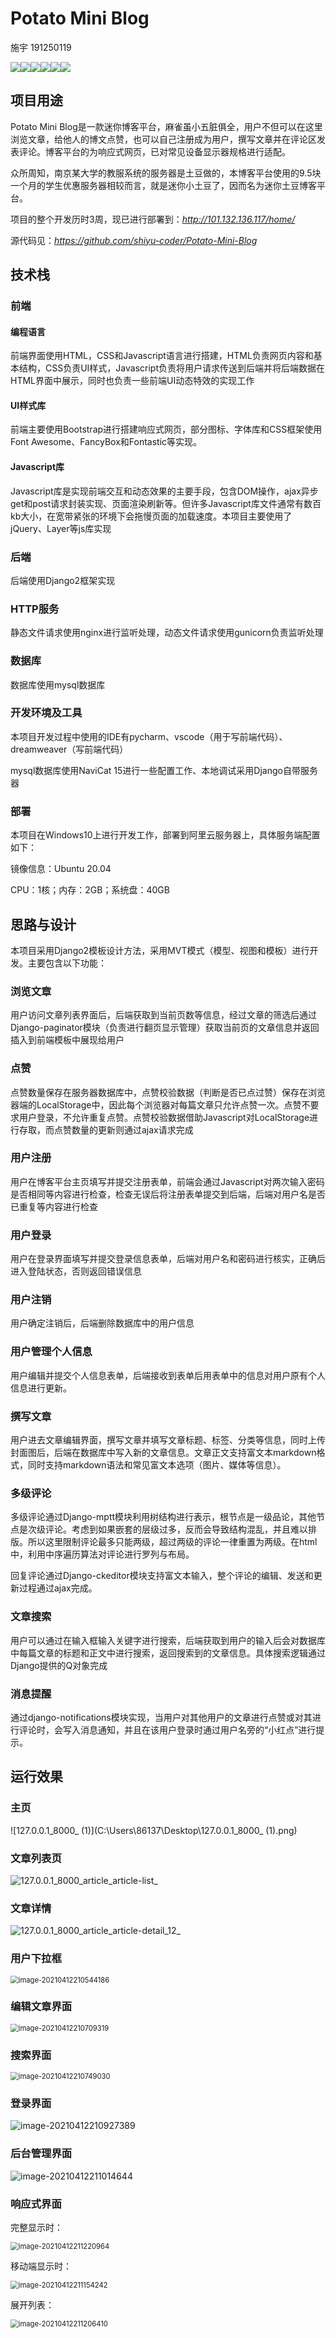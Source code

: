 # Potato Mini Blog
施宇 191250119

![](https://img.shields.io/badge/Django-2.2-brightgreen.svg)![](https://img.shields.io/badge/Python-3.7-yellowgreen)![](https://img.shields.io/badge/Gunicorn-20.0.4-blue)![](https://img.shields.io/badge/Ubuntu-20.04.1-orange)![](https://img.shields.io/badge/MySQL-8.0.23-red)![](https://img.shields.io/badge/Nginx-1.18.0-lightgrey)

## 项目用途

Potato Mini Blog是一款迷你博客平台，麻雀虽小五脏俱全，用户不但可以在这里浏览文章，给他人的博文点赞，也可以自己注册成为用户，撰写文章并在评论区发表评论。博客平台的为响应式网页，已对常见设备显示器规格进行适配。

众所周知，南京某大学的教服系统的服务器是土豆做的，本博客平台使用的9.5块一个月的学生优惠服务器相较而言，就是迷你小土豆了，因而名为迷你土豆博客平台。

项目的整个开发历时3周，现已进行部署到：<i>http://101.132.136.117/home/</i>

源代码见：<i>https://github.com/shiyu-coder/Potato-Mini-Blog</i>

## 技术栈

### 前端

#### 编程语言

前端界面使用HTML，CSS和Javascript语言进行搭建，HTML负责网页内容和基本结构，CSS负责UI样式，Javascript负责将用户请求传送到后端并将后端数据在HTML界面中展示，同时也负责一些前端UI动态特效的实现工作

#### UI样式库

前端主要使用Bootstrap进行搭建响应式网页，部分图标、字体库和CSS框架使用Font Awesome、FancyBox和Fontastic等实现。

#### Javascript库

Javascript库是实现前端交互和动态效果的主要手段，包含DOM操作，ajax异步get和post请求封装实现、页面渲染刷新等。但许多Javascript库文件通常有数百kb大小，在宽带紧张的环境下会拖慢页面的加载速度。本项目主要使用了jQuery、Layer等js库实现

### 后端

后端使用Django2框架实现

### HTTP服务

静态文件请求使用nginx进行监听处理，动态文件请求使用gunicorn负责监听处理

### 数据库

数据库使用mysql数据库

### 开发环境及工具

本项目开发过程中使用的IDE有pycharm、vscode（用于写前端代码）、dreamweaver（写前端代码）

mysql数据库使用NaviCat 15进行一些配置工作、本地调试采用Django自带服务器

### 部署

本项目在Windows10上进行开发工作，部署到阿里云服务器上，具体服务端配置如下：

镜像信息：Ubuntu 20.04

CPU：1核；内存：2GB；系统盘：40GB

## 思路与设计

本项目采用Django2模板设计方法，采用MVT模式（模型、视图和模板）进行开发。主要包含以下功能：

### 浏览文章

用户访问文章列表界面后，后端获取到当前页数等信息，经过文章的筛选后通过Django-paginator模块（负责进行翻页显示管理）获取当前页的文章信息并返回插入到前端模板中展现给用户

### 点赞

点赞数量保存在服务器数据库中，点赞校验数据（判断是否已点过赞）保存在浏览器端的LocalStorage中，因此每个浏览器对每篇文章只允许点赞一次。点赞不要求用户登录，不允许重复点赞。点赞校验数据借助Javascript对LocalStorage进行存取，而点赞数量的更新则通过ajax请求完成

### 用户注册

用户在博客平台主页填写并提交注册表单，前端会通过Javascript对两次输入密码是否相同等内容进行检查，检查无误后将注册表单提交到后端，后端对用户名是否已重复等内容进行检查

### 用户登录

用户在登录界面填写并提交登录信息表单，后端对用户名和密码进行核实，正确后进入登陆状态，否则返回错误信息

### 用户注销

用户确定注销后，后端删除数据库中的用户信息

### 用户管理个人信息

用户编辑并提交个人信息表单，后端接收到表单后用表单中的信息对用户原有个人信息进行更新。

### 撰写文章

用户进去文章编辑界面，撰写文章并填写文章标题、标签、分类等信息，同时上传封面图后，后端在数据库中写入新的文章信息。文章正文支持富文本markdown格式，同时支持markdown语法和常见富文本选项（图片、媒体等信息）。

### 多级评论

多级评论通过Django-mptt模块利用树结构进行表示，根节点是一级品论，其他节点是次级评论。考虑到如果嵌套的层级过多，反而会导致结构混乱，并且难以排版。所以这里限制评论最多只能两级，超过两级的评论一律重置为两级。在html中，利用中序遍历算法对评论进行罗列与布局。

回复评论通过Django-ckeditor模块支持富文本输入，整个评论的编辑、发送和更新过程通过ajax完成。

### 文章搜索

用户可以通过在输入框输入关键字进行搜索，后端获取到用户的输入后会对数据库中每篇文章的标题和正文中进行搜索，返回搜索到的文章信息。具体搜索逻辑通过Django提供的Q对象完成

### 消息提醒

通过django-notifications模块实现，当用户对其他用户的文章进行点赞或对其进行评论时，会写入消息通知，并且在该用户登录时通过用户名旁的“小红点”进行提示。

## 运行效果

### 主页

![127.0.0.1_8000_ (1)](C:\Users\86137\Desktop\127.0.0.1_8000_ (1).png)

### 文章列表页

![127.0.0.1_8000_article_article-list_](D:\software_engineering\博客文章素材\127.0.0.1_8000_article_article-list_.png)

### 文章详情

![127.0.0.1_8000_article_article-detail_12_](D:\software_engineering\博客文章素材\127.0.0.1_8000_article_article-detail_12_.png)

### 用户下拉框

<img src="C:\Users\86137\AppData\Roaming\Typora\typora-user-images\image-20210412210544186.png" alt="image-20210412210544186" style="zoom:80%;" />

### 编辑文章界面

<img src="C:\Users\86137\AppData\Roaming\Typora\typora-user-images\image-20210412210709319.png" alt="image-20210412210709319" style="zoom:80%;" />

### 搜索界面

<img src="C:\Users\86137\AppData\Roaming\Typora\typora-user-images\image-20210412210749030.png" alt="image-20210412210749030" style="zoom:80%;" />

### 登录界面

![image-20210412210927389](C:\Users\86137\AppData\Roaming\Typora\typora-user-images\image-20210412210927389.png)

### 后台管理界面

![image-20210412211014644](C:\Users\86137\AppData\Roaming\Typora\typora-user-images\image-20210412211014644.png)

### 响应式界面

完整显示时：

<img src="C:\Users\86137\AppData\Roaming\Typora\typora-user-images\image-20210412211220964.png" alt="image-20210412211220964" style="zoom:80%;" />

移动端显示时：

<img src="C:\Users\86137\AppData\Roaming\Typora\typora-user-images\image-20210412211154242.png" alt="image-20210412211154242" style="zoom:80%;" />

展开列表：

<img src="C:\Users\86137\AppData\Roaming\Typora\typora-user-images\image-20210412211206410.png" alt="image-20210412211206410" style="zoom:80%;" />